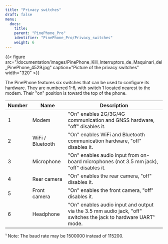 ```yaml
---
title: "Privacy switches"
draft: false
menu:
  docs:
    title:
    parent: "PinePhone_Pro"
    identifier: "PinePhone_Pro/Privacy_switches"
    weight: 6
---
```


{{< figure src="/documentation/images/PinePhone_Kill_Interruptors_de_Maquinari_del_PinePhone_4529.jpg" caption="Picture of the privacy switches" width="320" >}}

The PinePhone features six switches that can be used to configure its hardware. They are numbered 1-6, with switch 1 located nearest to the modem. Their "on" position is toward the top of the phone.

| Number | Name | Description |
| --- | --- | --- |
| 1 | Modem | "On" enables 2G/3G/4G communication and GNSS hardware, "off" disables it. |
| 2 | WiFi / Bluetooth | "On" enables WiFi and Bluetooth communication hardware, "off" disables it. |
| 3 | Microphone | "On" enables audio input from on-board microphones (not 3.5 mm jack), "off" disables it. |
| 4 | Rear camera | "On" enables the rear camera, "off" disables it. |
| 5 | Front camera | "On" enables the front camera, "off" disables it. |
| 6 | Headphone | "On" enables audio input and output via the 3.5 mm audio jack, "off" switches the jack to hardware UART¹ mode. |

¹ Note: The baud rate may be 1500000 instead of 115200.
